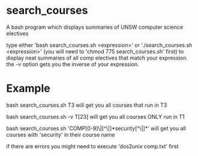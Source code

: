 # search_courses
A bash program which displays summaries of UNSW computer science electives

type either 'bash search_courses.sh \<expression\>' or './search_courses.sh \<expression\>' (you will need to 'chmod 775 search_courses.sh' first)
to display neat summaries of all comp electives that match your expression.
the -v option gets you the inverse of your expression.

# Example

bash search_courses.sh T3
will get you all courses that run in T3

bash search_courses.sh -v T\[23\]
will get you all courses ONLY run in T1

bash search_courses.sh 'COMP\[0-9\]\\|\[^\\|]\*security\[^\\|\]\*'
will get you all courses with 'security' in their course name 

if there are errors you might need to execute 'dos2unix comp.txt' first
